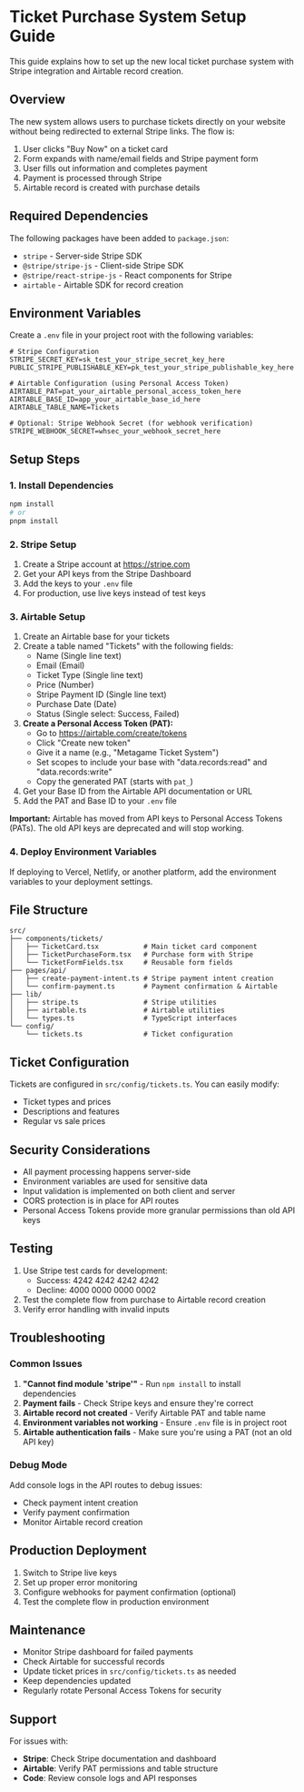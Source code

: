 # Ticket Purchase System Setup Guide

This guide explains how to set up the new local ticket purchase system with Stripe integration and Airtable record creation.

## Overview

The new system allows users to purchase tickets directly on your website without being redirected to external Stripe links. The flow is:

1. User clicks "Buy Now" on a ticket card
2. Form expands with name/email fields and Stripe payment form
3. User fills out information and completes payment
4. Payment is processed through Stripe
5. Airtable record is created with purchase details

## Required Dependencies

The following packages have been added to `package.json`:
- `stripe` - Server-side Stripe SDK
- `@stripe/stripe-js` - Client-side Stripe SDK
- `@stripe/react-stripe-js` - React components for Stripe
- `airtable` - Airtable SDK for record creation

## Environment Variables

Create a `.env` file in your project root with the following variables:

```env
# Stripe Configuration
STRIPE_SECRET_KEY=sk_test_your_stripe_secret_key_here
PUBLIC_STRIPE_PUBLISHABLE_KEY=pk_test_your_stripe_publishable_key_here

# Airtable Configuration (using Personal Access Token)
AIRTABLE_PAT=pat_your_airtable_personal_access_token_here
AIRTABLE_BASE_ID=app_your_airtable_base_id_here
AIRTABLE_TABLE_NAME=Tickets

# Optional: Stripe Webhook Secret (for webhook verification)
STRIPE_WEBHOOK_SECRET=whsec_your_webhook_secret_here
```

## Setup Steps

### 1. Install Dependencies

```bash
npm install
# or
pnpm install
```

### 2. Stripe Setup

1. Create a Stripe account at https://stripe.com
2. Get your API keys from the Stripe Dashboard
3. Add the keys to your `.env` file
4. For production, use live keys instead of test keys

### 3. Airtable Setup

1. Create an Airtable base for your tickets
2. Create a table named "Tickets" with the following fields:
   - Name (Single line text)
   - Email (Email)
   - Ticket Type (Single line text)
   - Price (Number)
   - Stripe Payment ID (Single line text)
   - Purchase Date (Date)
   - Status (Single select: Success, Failed)
3. **Create a Personal Access Token (PAT):**
   - Go to https://airtable.com/create/tokens
   - Click "Create new token"
   - Give it a name (e.g., "Metagame Ticket System")
   - Set scopes to include your base with "data.records:read" and "data.records:write"
   - Copy the generated PAT (starts with `pat_`)
4. Get your Base ID from the Airtable API documentation or URL
5. Add the PAT and Base ID to your `.env` file

**Important:** Airtable has moved from API keys to Personal Access Tokens (PATs). The old API keys are deprecated and will stop working.

### 4. Deploy Environment Variables

If deploying to Vercel, Netlify, or another platform, add the environment variables to your deployment settings.

## File Structure

```
src/
├── components/tickets/
│   ├── TicketCard.tsx           # Main ticket card component
│   ├── TicketPurchaseForm.tsx   # Purchase form with Stripe
│   └── TicketFormFields.tsx     # Reusable form fields
├── pages/api/
│   ├── create-payment-intent.ts # Stripe payment intent creation
│   └── confirm-payment.ts       # Payment confirmation & Airtable
├── lib/
│   ├── stripe.ts                # Stripe utilities
│   ├── airtable.ts              # Airtable utilities
│   └── types.ts                 # TypeScript interfaces
└── config/
    └── tickets.ts               # Ticket configuration
```

## Ticket Configuration

Tickets are configured in `src/config/tickets.ts`. You can easily modify:
- Ticket types and prices
- Descriptions and features
- Regular vs sale prices

## Security Considerations

- All payment processing happens server-side
- Environment variables are used for sensitive data
- Input validation is implemented on both client and server
- CORS protection is in place for API routes
- Personal Access Tokens provide more granular permissions than old API keys

## Testing

1. Use Stripe test cards for development:
   - Success: 4242 4242 4242 4242
   - Decline: 4000 0000 0000 0002
2. Test the complete flow from purchase to Airtable record creation
3. Verify error handling with invalid inputs

## Troubleshooting

### Common Issues

1. **"Cannot find module 'stripe'"** - Run `npm install` to install dependencies
2. **Payment fails** - Check Stripe keys and ensure they're correct
3. **Airtable record not created** - Verify Airtable PAT and table name
4. **Environment variables not working** - Ensure `.env` file is in project root
5. **Airtable authentication fails** - Make sure you're using a PAT (not an old API key)

### Debug Mode

Add console logs in the API routes to debug issues:
- Check payment intent creation
- Verify payment confirmation
- Monitor Airtable record creation

## Production Deployment

1. Switch to Stripe live keys
2. Set up proper error monitoring
3. Configure webhooks for payment confirmation (optional)
4. Test the complete flow in production environment

## Maintenance

- Monitor Stripe dashboard for failed payments
- Check Airtable for successful records
- Update ticket prices in `src/config/tickets.ts` as needed
- Keep dependencies updated
- Regularly rotate Personal Access Tokens for security

## Support

For issues with:
- **Stripe**: Check Stripe documentation and dashboard
- **Airtable**: Verify PAT permissions and table structure
- **Code**: Review console logs and API responses 